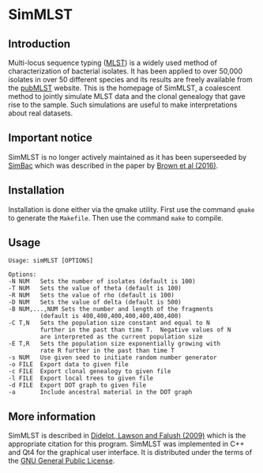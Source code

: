 # SimMLST

## Introduction

Multi-locus sequence typing (<a href="http://en.wikipedia.org/wiki/MLST">MLST</a>) is a widely used method of characterization of bacterial isolates. It has been applied to over 50,000 isolates in over 50 different species and its results are freely available from the <a href="http://pubmlst.org/">pubMLST</a> website. This is the homepage of SimMLST, a coalescent method to jointly simulate MLST data and the clonal genealogy that gave rise to the sample. Such simulations are useful to make interpretations about real datasets.

## Important notice

SimMLST is no longer actively maintained as it has been superseeded by [SimBac](https://github.com/tbrown91/SimBac) which was described in the paper by [Brown et al (2016)](http://mgen.microbiologyresearch.org/content/journal/mgen/10.1099/mgen.0.000044). 

## Installation

Installation is done either via the qmake utility.
First use the command `qmake` to generate the `Makefile`.
Then use the command `make` to compile.

## Usage

    Usage: simMLST [OPTIONS]
    
    Options:
    -N NUM   Sets the number of isolates (default is 100)
    -T NUM   Sets the value of theta (default is 100)
    -R NUM   Sets the value of rho (default is 100)
    -D NUM   Sets the value of delta (default is 500)
    -B NUM,...,NUM Sets the number and length of the fragments
             (default is 400,400,400,400,400,400,400)
    -C T,N   Sets the population size constant and equal to N 
             further in the past than time T.  Negative values of N
             are interpreted as the current population size
    -E T,R   Sets the population size exponentially growing with
             rate R further in the past than time T
    -s NUM   Use given seed to initiate random number generator
    -o FILE  Export data to given file
    -c FILE  Export clonal genealogy to given file
    -l FILE  Export local trees to given file
    -d FILE  Export DOT graph to given file
    -a       Include ancestral material in the DOT graph


## More information

SimMLST is described in <a href="http://bioinformatics.oxfordjournals.org/cgi/content/abstract/btp145">Didelot, Lawson and Falush (2009)</a> which is the appropriate citation for this program.
SimMLST was implemented in C++ and Qt4 for the graphical user interface.
It is distributed under the terms of the <a href="http://www.gnu.org/licenses/gpl.html">GNU General Public License</a>.
